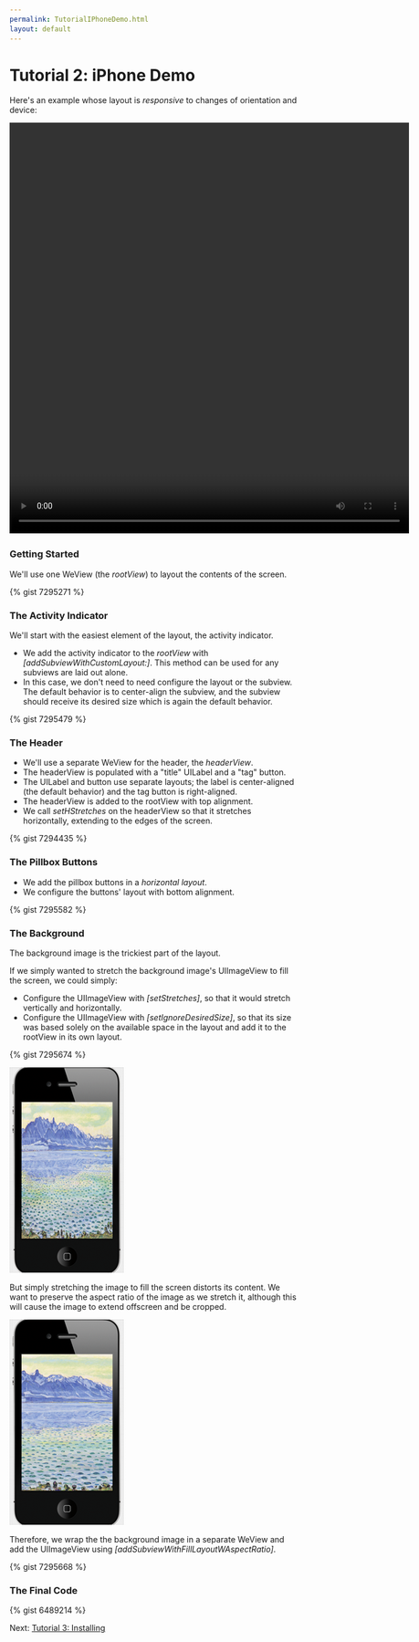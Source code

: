 ```yaml
---
permalink: TutorialIPhoneDemo.html
layout: default
---
```


Tutorial 2: iPhone Demo
==

<!-- TEMPLATE START -->

Here's an example whose layout is _responsive_ to changes of orientation and device:

<video WIDTH="700" HEIGHT="720" AUTOPLAY="true" controls="true" LOOP="true" class="embedded_video" >
<source src="videos/video-B2B0C11D-E1A1-4CAE-B4B4-D043D5989B4E-40400-0001287E815CD5CB.mp4" type="video/mp4" />
<source src="videos/video-B2B0C11D-E1A1-4CAE-B4B4-D043D5989B4E-40400-0001287E815CD5CB.webm" type="video/webm" />
</video>

### Getting Started 

We'll use one WeView (the _rootView_) to layout the contents of the screen.

{% gist 7295271 %}

### The Activity Indicator 

We'll start with the easiest element of the layout, the activity indicator.

* We add the activity indicator to the _rootView_ with _\[addSubviewWithCustomLayout:\]_.  This method can be used for any subviews are laid out alone.
* In this case, we don't need to need configure the layout or the subview.  The default behavior is to center-align the subview, and the subview should receive its desired size which is again the default behavior.

{% gist 7295479 %}

### The Header 

* We'll use a separate WeView for the header, the _headerView_.
* The headerView is populated with a "title" UILabel and a "tag" button. 
* The UILabel and button use separate layouts; the label is center-aligned (the default behavior) and the tag button is right-aligned.
* The headerView is added to the rootView with top alignment.
* We call _setHStretches_ on the headerView so that it stretches horizontally, extending to the edges of the screen.
 
{% gist 7294435 %}

### The Pillbox Buttons 

* We add the pillbox buttons in a _horizontal layout_.
* We configure the buttons' layout with bottom alignment.

{% gist 7295582 %}

### The Background 

The background image is the trickiest part of the layout.

If we simply wanted to stretch the background image's UIImageView to fill the screen, we could simply:

* Configure the UIImageView with _\[setStretches\]_, so that it would stretch vertically and horizontally. 
* Configure the UIImageView with _\[setIgnoreDesiredSize\]_, so that its size was based solely on the available space in the layout and add it to the rootView in its own layout.

{% gist 7295674 %}

![Layout Snapshot](images/snapshot-E4B61D65-B3B3-431B-A0F5-6707A8113EE9-32015-0002538CDA5194E7.png)

But simply stretching the image to fill the screen distorts its content.  We want to preserve the aspect ratio of the image as we stretch it, although this will cause the image to extend offscreen and be cropped.

![Layout Snapshot](images/snapshot-443C9E3D-08D9-4ED3-B247-306EAE2C7189-32015-0002538DD232DFAF.png)

Therefore, we wrap the the background image in a separate WeView and add the UIImageView using _\[addSubviewWithFillLayoutWAspectRatio\]_.

{% gist 7295668 %}

### The Final Code 

{% gist 6489214 %}


<!-- TEMPLATE END -->

<p class="nextLink">Next:  <a href="TutorialInstalling.html">Tutorial 3: Installing</a></p>